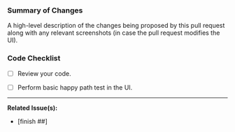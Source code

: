 ### Summary of Changes

A high-level description of the changes being proposed by this pull request
along with any relevant screenshots (in case the pull request modifies the UI).

<!-- the items in this check list should be completed prior to the request's
being merged -->

### Code Checklist

- [ ] Review your code.

<!-- can remove content below if issues have been referenced above -->

- [ ] Perform basic happy path test in the UI.

***

**Related Issue(s):**

- [finish ##]
